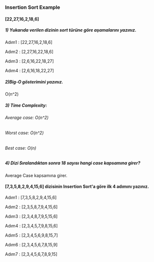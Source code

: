 ### Insertion Sort Example

#### [22,27,16,2,18,6] 

##### 1) Yukarıda verilen dizinin sort türüne göre aşamalarını yazınız.

Adım1 : [22,27,16,2,18,6]

Adım2 : [2,27,16,22,18,6]

Adım3 : [2,6,16,22,18,27]

Adım4 : [2,6,16,18,22,27]



##### 2)Big-O gösterimini yazınız.

 O(n^2)

##### 3) Time Complexity: 

###### Average case: O(n^2)

###### Worst case: O(n^2)

###### Best case: O(n)

##### 4) Dizi Sıralandıktan sonra 18  sayısı hangi case kapsamına girer?

Average Case kapsamına girer.

#### [7,3,5,8,2,9,4,15,6]  dizisinin Insertion Sort'a göre ilk 4 adımını yazınız.

Adım1 : [7,3,5,8,2,9,4,15,6]

Adım2 : [2,3,5,8,7,9,4,15,6]

Adım3 : [2,3,4,8,7,9,5,15,6]

Adım4 : [2,3,4,5,7,9,8,15,6]

Adım5 : [2,3,4,5,6,9,8,15,7]

Adım6 : [2,3,4,5,6,7,8,15,9]

Adım7 : [2,3,4,5,6,7,8,9,15]